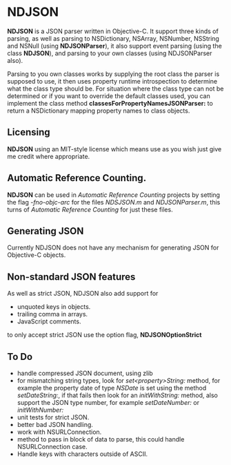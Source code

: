 # NDJSON
**NDJSON** is a JSON parser written in Objective-C. It support three kinds of parsing, as well as parsing to NSDictionary, NSArray, NSNumber, NSString and NSNull (using **NDJSONParser**), it also support event parsing (using the class **NDJSON**), and parsing to your own classes (using NDJSONParser also).

Parsing to you own classes works by supplying the root class the parser is supposed to use, it then uses property runtime introspection to determine what the class type should be. For situation where the class type can not be determined or if you want to override the default classes used, you can implement the class method **classesForPropertyNamesJSONParser:** to return a NSDictionary mapping property names to class objects.

## Licensing
**NDJSON** using an MIT-style license which means use as you wish just give me credit where appropriate.

## Automatic Reference Counting.
**NDJSON** can be used in *Automatic Reference Counting* projects by setting the flag *-fno-objc-arc* for the files *NDSJSON.m* and *NDJSONParser.m*, this turns of *Automatic Reference Counting* for just these files.

## Generating JSON
Currently NDJSON does not have any mechanism for generating JSON for Objective-C objects.

## Non-standard JSON features
As well as strict JSON, NDJSON also add support for

* unquoted keys in objects.
* trailing comma in arrays.
* JavaScript comments.

to only accept strict JSON use the option flag, **NDJSONOptionStrict**

## To Do
* handle compressed JSON document, using zlib
* for mismatching string types, look for *set&lt;property&gt;String:* method, for example the property date of type *NSDate* is set using the method *setDateString:*, if that fails then look for an *initWithString:* method, also support the JSON type number, for example *setDateNumber:* or *initWithNumber:*
* unit tests for strict JSON.
* better bad JSON handling.
* work with NSURLConnection.
* method to pass in block of data to parse, this could handle NSURLConnection case.
* Handle keys with characters outside of ASCII.